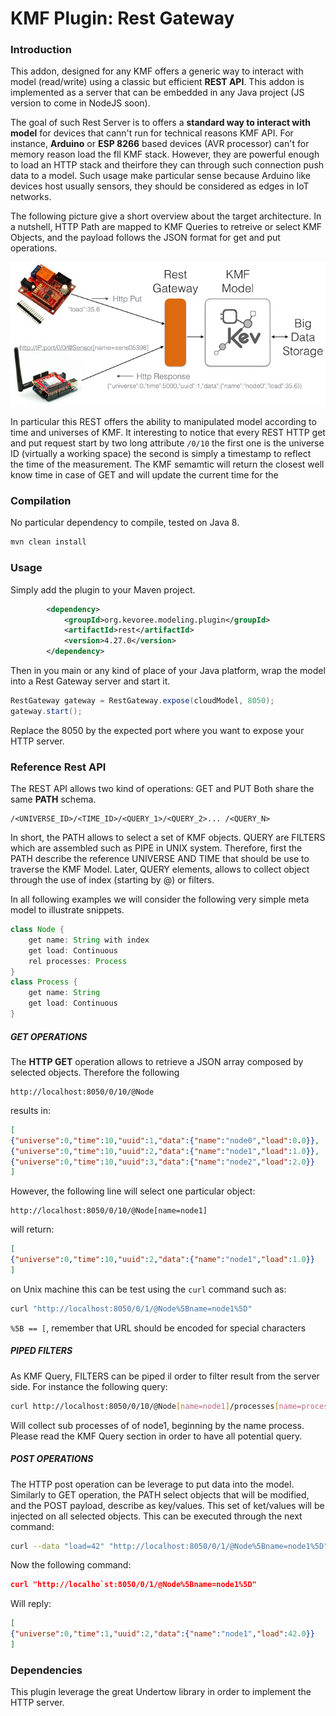 # KMF Plugin: Rest Gateway

### Introduction

This addon, designed for any KMF offers a generic way to interact with model (read/write) using a classic but efficient **REST API**.
This addon is implemented as a server that can be embedded in any Java project (JS version to come in NodeJS soon).

The goal of such Rest Server is to offers a **standard way to interact with model** for devices that cann't run for technical reasons KMF API.
For instance, **Arduino** or **ESP 8266** based devices (AVR processor) can't for memory reason load the fll KMF stack.
However, they are powerful enough to load an HTTP stack and theirfore they can through such connection push data to a model.
Such usage make particular sense because Arduino like devices host usually sensors, they should be considered as edges in IoT networks.

The following picture give a short overview about the target architecture.
In a nutshell, HTTP Path are mapped to KMF Queries to retreive or select KMF Objects, and the payload follows the JSON format for get and put operations.

![BigPicture](src/doc/idea.jpeg)

In particular this REST offers the ability to manipulated model according to time and universes of KMF.
It interesting to notice that every REST HTTP get and put request start by two long attribute `/0/10` the first one is the universe ID (virtually a working space) the second is simply a timestamp to reflect the time of the measurement. The KMF semamtic will return the closest well know time in case of GET and will update the current time for the 

### Compilation

No particular dependency to compile, tested on Java 8.

```xml
mvn clean install
```

### Usage

Simply add the plugin to your Maven project.

```xml
        <dependency>
            <groupId>org.kevoree.modeling.plugin</groupId>
            <artifactId>rest</artifactId>
            <version>4.27.0</version>
        </dependency>
```

Then in you main or any kind of place of your Java platform, wrap the model into a Rest Gateway server and start it.

```java
RestGateway gateway = RestGateway.expose(cloudModel, 8050);
gateway.start();
```

Replace the 8050 by the expected port where you want to expose your HTTP server.

### Reference Rest API

The REST API allows two kind of operations: GET and PUT
Both share the same **PATH** schema.

```
/<UNIVERSE_ID>/<TIME_ID>/<QUERY_1>/<QUERY_2>... /<QUERY_N>
```

In short, the PATH allows to select a set of KMF objects.
QUERY are FILTERS which are assembled such as PIPE in UNIX system.
Therefore, first the PATH describe the reference UNIVERSE AND TIME that should be use to traverse the KMF Model.
Later, QUERY elements, allows to collect object through the use of index (starting by @) or filters.

In all following examples we will consider the following very simple meta model to illustrate snippets.

```java
class Node {
    get name: String with index
    get load: Continuous
    rel processes: Process
}
class Process {
    get name: String
    get load: Continuous
}
```

##### GET OPERATIONS

The **HTTP GET** operation allows to retrieve a JSON array composed by selected objects.
Therefore the following

```
http://localhost:8050/0/10/@Node
```

results in:

```json
[
{"universe":0,"time":10,"uuid":1,"data":{"name":"node0","load":0.0}},
{"universe":0,"time":10,"uuid":2,"data":{"name":"node1","load":1.0}},
{"universe":0,"time":10,"uuid":3,"data":{"name":"node2","load":2.0}}
]
```

However, the following line will select one particular object:

```
http://localhost:8050/0/10/@Node[name=node1]
```

will return: 

```json
[
{"universe":0,"time":10,"uuid":2,"data":{"name":"node1","load":1.0}}
]
```

on Unix machine this can be test using the `curl` command such as:

```sh
curl "http://localhost:8050/0/1/@Node%5Bname=node1%5D"
```

`%5B == [`, remember that URL should be encoded for special characters

##### PIPED FILTERS

As KMF Query, FILTERS can be piped il order to filter result from the server side.
For instance the following query:

```sh
curl http://localhost:8050/0/10/@Node[name=node1]/processes[name=process*]
```

Will collect sub processes of of node1, beginning by the name process.
Please read the KMF Query section in order to have all potential query.

##### POST OPERATIONS

The HTTP post operation can be leverage to put data into the model.
Similarly to GET operation, the PATH select objects that will be modified, and the POST payload, describe as key/values.
This set of ket/values will be injected on all selected objects.
This can be executed through the next command:

```sh
curl --data "load=42" "http://localhost:8050/0/1/@Node%5Bname=node1%5D"
```

Now the following command:

```json
curl "http://localho`st:8050/0/1/@Node%5Bname=node1%5D"
```

Will reply:

```json
[
{"universe":0,"time":1,"uuid":2,"data":{"name":"node1","load":42.0}}
]
```

### Dependencies

This plugin leverage the great Undertow library in order to implement the HTTP server.
